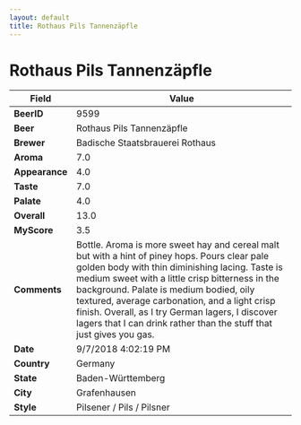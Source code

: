 ```yaml
---
layout: default
title: Rothaus Pils Tannenzäpfle
---
```


# Rothaus Pils Tannenzäpfle

| Field         | Value     |
|---------------|-----------|
| **BeerID** | 9599 |
| **Beer** | Rothaus Pils Tannenzäpfle |
| **Brewer** | Badische Staatsbrauerei Rothaus |
| **Aroma** | 7.0 |
| **Appearance** | 4.0 |
| **Taste** | 7.0 |
| **Palate** | 4.0 |
| **Overall** | 13.0 |
| **MyScore** | 3.5 |
| **Comments** | Bottle. Aroma is more sweet hay and cereal malt but with a hint of piney hops. Pours clear pale golden body with thin diminishing lacing. Taste is medium sweet with a little crisp bitterness in the background. Palate is medium bodied, oily textured, average carbonation, and a light crisp finish. Overall, as I try German lagers, I discover lagers that I can drink rather than the stuff that just gives you gas. |
| **Date** | 9/7/2018 4:02:19 PM |
| **Country** | Germany |
| **State** | Baden-Württemberg |
| **City** | Grafenhausen |
| **Style** | Pilsener / Pils / Pilsner |
